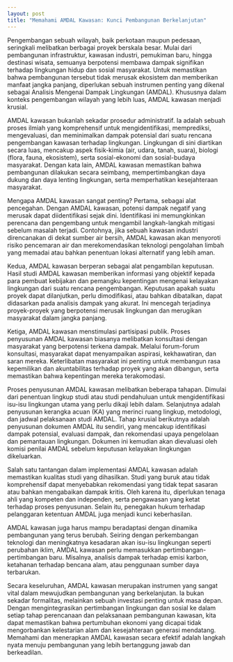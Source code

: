 ```yaml
---
layout: post
title: "Memahami AMDAL Kawasan: Kunci Pembangunan Berkelanjutan"
---
```


Pengembangan sebuah wilayah, baik perkotaan maupun pedesaan, seringkali melibatkan berbagai proyek berskala besar. Mulai dari pembangunan infrastruktur, kawasan industri, pemukiman baru, hingga destinasi wisata, semuanya berpotensi membawa dampak signifikan terhadap lingkungan hidup dan sosial masyarakat. Untuk memastikan bahwa pembangunan tersebut tidak merusak ekosistem dan memberikan manfaat jangka panjang, diperlukan sebuah instrumen penting yang dikenal sebagai Analisis Mengenai Dampak Lingkungan (AMDAL). Khususnya dalam konteks pengembangan wilayah yang lebih luas, AMDAL kawasan menjadi krusial.

AMDAL kawasan bukanlah sekadar prosedur administratif. Ia adalah sebuah proses ilmiah yang komprehensif untuk mengidentifikasi, memprediksi, mengevaluasi, dan meminimalkan dampak potensial dari suatu rencana pengembangan kawasan terhadap lingkungan. Lingkungan di sini diartikan secara luas, mencakup aspek fisik-kimia (air, udara, tanah, suara), biologi (flora, fauna, ekosistem), serta sosial-ekonomi dan sosial-budaya masyarakat. Dengan kata lain, AMDAL kawasan memastikan bahwa pembangunan dilakukan secara seimbang, mempertimbangkan daya dukung dan daya lenting lingkungan, serta memperhatikan kesejahteraan masyarakat.

Mengapa AMDAL kawasan sangat penting? Pertama, sebagai alat pencegahan. Dengan AMDAL kawasan, potensi dampak negatif yang merusak dapat diidentifikasi sejak dini. Identifikasi ini memungkinkan perencana dan pengembang untuk mengambil langkah-langkah mitigasi sebelum masalah terjadi. Contohnya, jika sebuah kawasan industri direncanakan di dekat sumber air bersih, AMDAL kawasan akan menyoroti risiko pencemaran air dan merekomendasikan teknologi pengolahan limbah yang memadai atau bahkan penentuan lokasi alternatif yang lebih aman.

Kedua, AMDAL kawasan berperan sebagai alat pengambilan keputusan. Hasil studi AMDAL kawasan memberikan informasi yang objektif kepada para pembuat kebijakan dan pemangku kepentingan mengenai kelayakan lingkungan dari suatu rencana pengembangan. Keputusan apakah suatu proyek dapat dilanjutkan, perlu dimodifikasi, atau bahkan dibatalkan, dapat didasarkan pada analisis dampak yang akurat. Ini mencegah terjadinya proyek-proyek yang berpotensi merusak lingkungan dan merugikan masyarakat dalam jangka panjang.

Ketiga, AMDAL kawasan menstimulasi partisipasi publik. Proses penyusunan AMDAL kawasan biasanya melibatkan konsultasi dengan masyarakat yang berpotensi terkena dampak. Melalui forum-forum konsultasi, masyarakat dapat menyampaikan aspirasi, kekhawatiran, dan saran mereka. Keterlibatan masyarakat ini penting untuk membangun rasa kepemilikan dan akuntabilitas terhadap proyek yang akan dibangun, serta memastikan bahwa kepentingan mereka terakomodasi.

Proses penyusunan AMDAL kawasan melibatkan beberapa tahapan. Dimulai dari penentuan lingkup studi atau studi pendahuluan untuk mengidentifikasi isu-isu lingkungan utama yang perlu dikaji lebih dalam. Selanjutnya adalah penyusunan kerangka acuan (KA) yang merinci ruang lingkup, metodologi, dan jadwal pelaksanaan studi AMDAL. Tahap krusial berikutnya adalah penyusunan dokumen AMDAL itu sendiri, yang mencakup identifikasi dampak potensial, evaluasi dampak, dan rekomendasi upaya pengelolaan dan pemantauan lingkungan. Dokumen ini kemudian akan dievaluasi oleh komisi penilai AMDAL sebelum keputusan kelayakan lingkungan dikeluarkan.

Salah satu tantangan dalam implementasi AMDAL kawasan adalah memastikan kualitas studi yang dihasilkan. Studi yang buruk atau tidak komprehensif dapat menyebabkan rekomendasi yang tidak tepat sasaran atau bahkan mengabaikan dampak kritis. Oleh karena itu, diperlukan tenaga ahli yang kompeten dan independen, serta pengawasan yang ketat terhadap proses penyusunan. Selain itu, penegakan hukum terhadap pelanggaran ketentuan AMDAL juga menjadi kunci keberhasilan.

AMDAL kawasan juga harus mampu beradaptasi dengan dinamika pembangunan yang terus berubah. Seiring dengan perkembangan teknologi dan meningkatnya kesadaran akan isu-isu lingkungan seperti perubahan iklim, AMDAL kawasan perlu memasukkan pertimbangan-pertimbangan baru. Misalnya, analisis dampak terhadap emisi karbon, ketahanan terhadap bencana alam, atau penggunaan sumber daya terbarukan.

Secara keseluruhan, AMDAL kawasan merupakan instrumen yang sangat vital dalam mewujudkan pembangunan yang berkelanjutan. Ia bukan sekadar formalitas, melainkan sebuah investasi penting untuk masa depan. Dengan mengintegrasikan pertimbangan lingkungan dan sosial ke dalam setiap tahap perencanaan dan pelaksanaan pembangunan kawasan, kita dapat memastikan bahwa pertumbuhan ekonomi yang dicapai tidak mengorbankan kelestarian alam dan kesejahteraan generasi mendatang. Memahami dan menerapkan AMDAL kawasan secara efektif adalah langkah nyata menuju pembangunan yang lebih bertanggung jawab dan berkeadilan.
